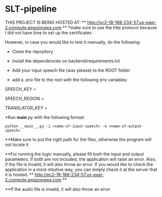 # SLT-pipeline

THIS PROJECT IS BEING HOSTED AT: ** http://ec2-18-188-234-57.us-east-2.compute.amazonaws.com **
*make sure to use the http protocol because I did not have time to set up the certificates

However, in case you would like to test it manually, do the following: 

* Clone the repository 

* Install the dependencies on backend/requirements.txt

* Add your input speech file (wav please) to the ROOT folder 

* add a .env file to the root with the following env variables:

SPEECH_KEY = <your-azure-api-key-for-ASR> 

SPEECH_REGION = <your-azure-speech-region>

TRANSLATOR_KEY =  <your-azure-translator-api-key>

*Run __main__.py with the following format:

    python __main__.py -i <name-of-input-speech> -o <name-of-output-speech>

**Make sure to put the right path for the files, otherwise the program will not locate it

**For running the logic manually, please fill both the input and output parameters. If both are not included, the application will raise an error. Also, if the file is invalid, it will also throw an error. If you would like to check the application in a more intuitive way, you can simply check it at the server that it is hosted: ** http://ec2-18-188-234-57.us-east-2.compute.amazonaws.com **

**If the audio file is invalid, it will also throw an error
